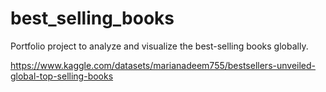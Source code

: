 # best_selling_books
 Portfolio project to analyze and visualize the best-selling books globally.


https://www.kaggle.com/datasets/marianadeem755/bestsellers-unveiled-global-top-selling-books